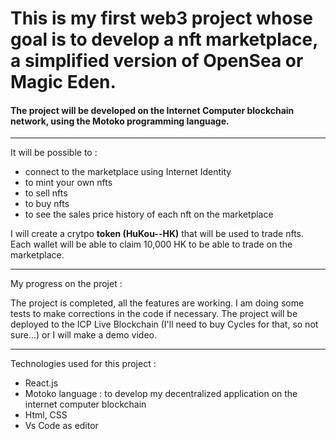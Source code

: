 # This is my first web3 project whose goal is to develop a nft marketplace, a simplified version of OpenSea or Magic Eden.

#### The project will be developed on the Internet Computer blockchain network, using the Motoko programming language.

---
It will be possible to :
- connect to the marketplace using Internet Identity
- to mint your own nfts
- to sell nfts
- to buy nfts
- to see the sales price history of each nft on the marketplace


I will create a crytpo __token (HuKou--HK)__ that will be used to trade nfts.
Each wallet will be able to claim 10,000 HK to be able to trade on the marketplace.


---

My progress on the projet :

The project is completed, all the features are working.
I am doing some tests to make corrections in the code if necessary. 
The project will be deployed to the ICP Live Blockchain (I'll need to buy Cycles for that, so not sure...) or I will make a demo video.

---
Technologies used for this project :
- React.js 
- Motoko language : to develop my decentralized application on the internet computer blockchain
- Html, CSS
- Vs Code as editor


